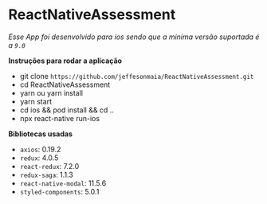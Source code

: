 # ReactNativeAssessment

*Esse App foi desenvolvido para ios sendo que a minima versão suportada é a `9.0`*

**Instruções para rodar a aplicação**
- git clone `https://github.com/jeffesonmaia/ReactNativeAssessment.git`
- cd ReactNativeAssessment
- yarn ou yarn install
- yarn start
- cd ios && pod install && cd ..
- npx react-native run-ios

**Bibliotecas usadas**
- `axios`: 0.19.2
- `redux`: 4.0.5
- `react-redux`: 7.2.0
- `redux-saga`: 1.1.3
- `react-native-modal`: 11.5.6
- `styled-components`: 5.0.1
